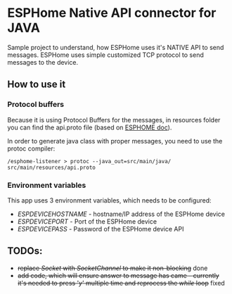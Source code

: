 # ESPHome Native API connector for JAVA
Sample project to understand, how ESPHome uses it's NATIVE API to send messages.
ESPHome uses simple customized TCP protocol to send messages to the device.

## How to use it
### Protocol buffers 
Because it is using Protocol Buffers for the messages, in resources folder you can find the api.proto file (based on [ESPHOME doc](https://github.com/esphome/esphome/blob/dev/esphome/components/api/api.proto)).

In order to generate java class with proper messages, you need to use the protoc compiler:
```shell 
/esphome-listener > protoc --java_out=src/main/java/ src/main/resources/api.proto
```

### Environment variables
This app uses 3 environment variables, which needs to be configured:
- _ESPDEVICEHOSTNAME_ - hostname/IP address of the ESPHome device
- _ESPDEVICEPORT_ - Port of the ESPHome device
- _ESPDEVICEPASS_ - Password of the ESPHome device API

## TODOs:
- ~~replace _Socket_ with _SocketChannel_ to make it non-blocking~~ done
- ~~add code, which will ensure answer to message has came - currently it's needed to press '_y_' multiple time and reprocess the _while_ loop~~ fixed
